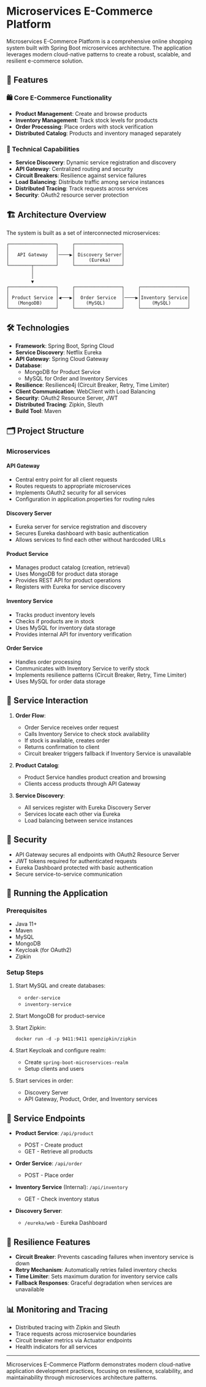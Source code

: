 # Microservices E-Commerce Platform

Microservices E-Commerce Platform is a comprehensive online shopping system built with Spring Boot microservices architecture. The application leverages modern cloud-native patterns to create a robust, scalable, and resilient e-commerce solution.

## 🚀 Features

### 🛍️ Core E-Commerce Functionality
- **Product Management**: Create and browse products
- **Inventory Management**: Track stock levels for products
- **Order Processing**: Place orders with stock verification
- **Distributed Catalog**: Products and inventory managed separately

### 🔧 Technical Capabilities
- **Service Discovery**: Dynamic service registration and discovery
- **API Gateway**: Centralized routing and security
- **Circuit Breakers**: Resilience against service failures
- **Load Balancing**: Distribute traffic among service instances
- **Distributed Tracing**: Track requests across services
- **Security**: OAuth2 resource server protection

## 🏗️ Architecture Overview

The system is built as a set of interconnected microservices:

```
┌─────────────────┐     ┌─────────────────┐
│                 │     │                 │
│   API Gateway   │────▶│ Discovery Server│
│                 │     │     (Eureka)    │
└────────┬────────┘     └─────────────────┘
         │
         │
         ▼
┌─────────────────┐     ┌─────────────────┐     ┌─────────────────┐
│                 │     │                 │     │                 │
│ Product Service │◀───▶│  Order Service  │────▶│Inventory Service│
│   (MongoDB)     │     │    (MySQL)      │     │    (MySQL)      │
└─────────────────┘     └─────────────────┘     └─────────────────┘
```

## 🛠 Technologies

- **Framework**: Spring Boot, Spring Cloud
- **Service Discovery**: Netflix Eureka
- **API Gateway**: Spring Cloud Gateway
- **Database**:
    - MongoDB for Product Service
    - MySQL for Order and Inventory Services
- **Resilience**: Resilience4j (Circuit Breaker, Retry, Time Limiter)
- **Client Communication**: WebClient with Load Balancing
- **Security**: OAuth2 Resource Server, JWT
- **Distributed Tracing**: Zipkin, Sleuth
- **Build Tool**: Maven

## 🗂 Project Structure

### Microservices

#### API Gateway
- Central entry point for all client requests
- Routes requests to appropriate microservices
- Implements OAuth2 security for all services
- Configuration in application.properties for routing rules

#### Discovery Server
- Eureka server for service registration and discovery
- Secures Eureka dashboard with basic authentication
- Allows services to find each other without hardcoded URLs

#### Product Service
- Manages product catalog (creation, retrieval)
- Uses MongoDB for product data storage
- Provides REST API for product operations
- Registers with Eureka for service discovery

#### Inventory Service
- Tracks product inventory levels
- Checks if products are in stock
- Uses MySQL for inventory data storage
- Provides internal API for inventory verification

#### Order Service
- Handles order processing
- Communicates with Inventory Service to verify stock
- Implements resilience patterns (Circuit Breaker, Retry, Time Limiter)
- Uses MySQL for order data storage

## 🔄 Service Interaction

1. **Order Flow**:
    - Order Service receives order request
    - Calls Inventory Service to check stock availability
    - If stock is available, creates order
    - Returns confirmation to client
    - Circuit breaker triggers fallback if Inventory Service is unavailable

2. **Product Catalog**:
    - Product Service handles product creation and browsing
    - Clients access products through API Gateway

3. **Service Discovery**:
    - All services register with Eureka Discovery Server
    - Services locate each other via Eureka
    - Load balancing between service instances

## 🔐 Security

- API Gateway secures all endpoints with OAuth2 Resource Server
- JWT tokens required for authenticated requests
- Eureka Dashboard protected with basic authentication
- Secure service-to-service communication

## 🚀 Running the Application

### Prerequisites
- Java 11+
- Maven
- MySQL
- MongoDB
- Keycloak (for OAuth2)
- Zipkin

### Setup Steps
1. Start MySQL and create databases:
    - `order-service`
    - `inventory-service`

2. Start MongoDB for product-service

3. Start Zipkin:
   ```
   docker run -d -p 9411:9411 openzipkin/zipkin
   ```

4. Start Keycloak and configure realm:
    - Create `spring-boot-microservices-realm`
    - Setup clients and users

5. Start services in order:
    - Discovery Server
    - API Gateway, Product, Order, and Inventory services

## 📡 Service Endpoints

- **Product Service**: `/api/product`
    - POST - Create product
    - GET - Retrieve all products

- **Order Service**: `/api/order`
    - POST - Place order

- **Inventory Service** (Internal): `/api/inventory`
    - GET - Check inventory status

- **Discovery Server**:
    - `/eureka/web` - Eureka Dashboard

## 🔧 Resilience Features

- **Circuit Breaker**: Prevents cascading failures when inventory service is down
- **Retry Mechanism**: Automatically retries failed inventory checks
- **Time Limiter**: Sets maximum duration for inventory service calls
- **Fallback Responses**: Graceful degradation when services are unavailable

## 📊 Monitoring and Tracing

- Distributed tracing with Zipkin and Sleuth
- Trace requests across microservice boundaries
- Circuit breaker metrics via Actuator endpoints
- Health indicators for all services

---

Microservices E-Commerce Platform demonstrates modern cloud-native application development practices, focusing on resilience, scalability, and maintainability through microservices architecture patterns.
